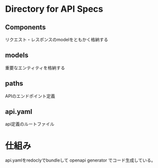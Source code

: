 # Directory for API Specs

## Components

リクエスト・レスポンスのmodelをともかく格納する

## models

重要なエンティティを格納する

## paths

APIのエンドポイント定義

## api.yaml

api定義のルートファイル

# 仕組み

api.yamlをredoclyでbundleして openapi generator でコード生成している。

